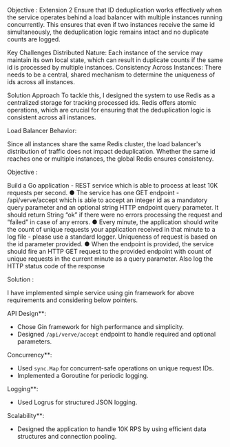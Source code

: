 Objective : Extension 2
Ensure that ID deduplication works effectively when the service operates behind a load balancer with multiple instances running concurrently. This ensures that even if two instances receive the same id simultaneously, the deduplication logic remains intact and no duplicate counts are logged.

Key Challenges
Distributed Nature: Each instance of the service may maintain its own local state, which can result in duplicate counts if the same id is processed by multiple instances.
Consistency Across Instances: There needs to be a central, shared mechanism to determine the uniqueness of ids across all instances.

Solution Approach
To tackle this, I designed the system to use Redis as a centralized storage for tracking processed ids. Redis offers atomic operations, which are crucial for ensuring that the deduplication logic is consistent across all instances.

Load Balancer Behavior:

Since all instances share the same Redis cluster, the load balancer's distribution of traffic does not impact deduplication. Whether the same id reaches one or multiple instances, the global Redis ensures consistency.


Objective : 

Build a Go application - REST service which is able to process at least 10K requests per second.
● The service has one GET endpoint - /api/verve/accept which is able to accept an integer id as a
mandatory query parameter and an optional string HTTP endpoint query parameter. It should return
String “ok” if there were no errors processing the request and “failed” in case of any errors.
● Every minute, the application should write the count of unique requests your application received in
that minute to a log file - please use a standard logger. Uniqueness of request is based on the id
parameter provided.
● When the endpoint is provided, the service should fire an HTTP GET request to the provided endpoint
with count of unique requests in the current minute as a query parameter. Also log the HTTP status
code of the response

Solution :

I have implemented simple service using gin framework for above requirements and considering below pointers.

API Design**:
   - Chose Gin framework for high performance and simplicity.
   - Designed `/api/verve/accept` endpoint to handle required and optional parameters.

Concurrency**:
   - Used `sync.Map` for concurrent-safe operations on unique request IDs.
   - Implemented a Goroutine for periodic logging.

Logging**:
   - Used Logrus for structured JSON logging.

Scalability**:
   - Designed the application to handle 10K RPS by using efficient data structures and connection pooling.
